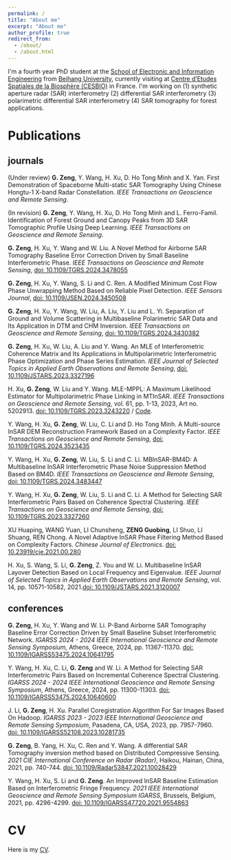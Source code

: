 ```yaml
---
permalink: /
title: "About me"
excerpt: "About me"
author_profile: true
redirect_from: 
  - /about/
  - /about.html
---
```


I'm a fourth year PhD student at the [School of Electronic and Information Engineering](http://www.ee.buaa.edu.cn/) from [Beihang University](https://www.buaa.edu.cn/), currently visiting at [Centre d’Etudes Spatiales de la Biosphère (CESBIO)](https://www.cesbio.cnrs.fr/) in France. I'm working on (1) synthetic aperture radar (SAR) interferometry (2) differential SAR interferometry (3) polarimetric differential SAR interferometry (4) SAR tomography for forest applications.

Publications
======
## journals
(Under review) **G. Zeng**, Y. Wang, H. Xu, D. Ho Tong Minh and X. Yan. First Demonstration of Spaceborne Multi-static SAR Tomography Using Chinese Hongtu-1 X-band Radar Constellation. _IEEE Transactions on Geoscience and Remote Sensing_.

(In revision) **G. Zeng**, Y. Wang, H. Xu, D. Ho Tong Minh and L. Ferro-Famil. Identification of Forest Ground and Canopy Peaks from 3D SAR Tomographic Profile Using Deep Learning. _IEEE Transactions on Geoscience and Remote Sensing_.

**G. Zeng**, H. Xu, Y. Wang and W. Liu. A Novel Method for Airborne SAR Tomography Baseline Error Correction Driven by Small Baseline Interferometric Phase. _IEEE Transactions on Geoscience and Remote Sensing_, [doi: 10.1109/TGRS.2024.3478055](https://doi.org/10.1109/TGRS.2024.3478055)

**G. Zeng**, H. Xu, Y. Wang, S. Li and C. Ren. A Modified Minimum Cost Flow Phase Unwrapping Method Based on Reliable Pixel Detection. _IEEE Sensors Journal_, [doi: 10.1109/JSEN.2024.3450508](https://doi.org/10.1109/JSEN.2024.3450508)

**G. Zeng**, H. Xu, Y. Wang, W. Liu, A. Liu, Y. Liu and L. Yi. Separation of Ground and Volume Scattering in Multibaseline Polarimetric SAR Data and Its Application in DTM and CHM Inversion. _IEEE Transactions on Geoscience and Remote Sensing_, [doi: 10.1109/TGRS.2024.3430382](https://doi.org/10.1109/TGRS.2024.3430382)

**G. Zeng**, H. Xu, W. Liu, A. Liu and Y. Wang. An MLE of Interferometric Coherence Matrix and Its Applications in Multipolarimetric Interferometric Phase Optimization and Phase Series Estimation. _IEEE Journal of Selected Topics in Applied Earth Observations and Remote Sensing_, [doi: 10.1109/JSTARS.2023.3327196](https://doi.org/10.1109/JSTARS.2023.3327196)

H. Xu, **G. Zeng**, W. Liu and Y. Wang. MLE-MPPL: A Maximum Likelihood Estimator for Multipolarimetric Phase Linking in MTInSAR. _IEEE Transactions on Geoscience and Remote Sensing_, vol. 61, pp. 1-13, 2023, Art no. 5202913. [doi: 10.1109/TGRS.2023.3243220](https://doi.org/10.1109/TGRS.2023.3243220) / [Code](https://github.com/zengguobing/MLE-MPPL).

Y. Wang, H. Xu, **G. Zeng**, W. Liu, C. Li and D. Ho Tong Minh. A Multi-source InSAR DEM Reconstruction Framework Based on a Complexity Factor. _IEEE Transactions on Geoscience and Remote Sensing_, [doi: 10.1109/TGRS.2024.3523435](https://doi.org/10.1109/TGRS.2024.3523435)

Y. Wang, H. Xu, **G. Zeng**, W. Liu, S. Li and C. Li. MBInSAR-BM4D: A Multibaseline InSAR Interferometric Phase Noise Suppression Method Based on BM4D. _IEEE Transactions on Geoscience and Remote Sensing_, [doi: 10.1109/TGRS.2024.3483447](https://doi.org/10.1109/TGRS.2024.3483447)

Y. Wang, H. Xu, **G. Zeng**, W. Liu, S. Li and C. Li. A Method for Selecting SAR Interferometric Pairs Based on Coherence Spectral Clustering. _IEEE Transactions on Geoscience and Remote Sensing_, [doi: 10.1109/TGRS.2023.3327260](https://doi.org/10.1109/TGRS.2023.3327260)

XU Huaping, WANG Yuan, LI Chunsheng, **ZENG Guobing**, LI Shuo, LI Shuang, REN Chong. A Novel Adaptive InSAR Phase Filtering Method Based on Complexity Factors. _Chinese Journal of Electronics_. [doi: 10.23919/cje.2021.00.280](https://doi.org/10.23919/cje.2021.00.280)

H. Xu, S. Wang, S. Li, **G. Zeng**, Z. You and W. Li. Multibaseline InSAR Layover Detection Based on Local Frequency and Eigenvalue. _IEEE Journal of Selected Topics in Applied Earth Observations and Remote Sensing_, vol. 14, pp. 10571-10582, 2021.[doi: 10.1109/JSTARS.2021.3120007](https://doi.org/10.1109/JSTARS.2021.3120007)

## conferences

**G. Zeng**, H. Xu, Y. Wang and W. Li. P-Band Airborne SAR Tomography Baseline Error Correction Driven by Small Baseline Subset Interferometric Network. _IGARSS 2024 - 2024 IEEE International Geoscience and Remote Sensing Symposium_, Athens, Greece, 2024, pp. 11367-11370. [doi: 10.1109/IGARSS53475.2024.10641795](https://doi.org/10.1109/IGARSS53475.2024.10641795)

Y. Wang, H. Xu, C. Li, **G. Zeng** and W. Li. A Method for Selecting SAR Interferometric Pairs Based on Incremental Coherence Spectral Clustering. _IGARSS 2024 - 2024 IEEE International Geoscience and Remote Sensing Symposium_, Athens, Greece, 2024, pp. 11300-11303. [doi: 10.1109/IGARSS53475.2024.10640600](https://doi.org/10.1109/IGARSS53475.2024.10640600)

J. Li, **G. Zeng**, H. Xu. Parallel Coregistration Algorithm For Sar Images Based On Hadoop. _IGARSS 2023 - 2023 IEEE International Geoscience and Remote Sensing Symposium_, Pasadena, CA, USA, 2023, pp. 7957-7960. [doi: 10.1109/IGARSS52108.2023.10281735](https://doi.org/10.1109/IGARSS52108.2023.10281735)

**G. Zeng**, B. Yang, H. Xu, C. Ren and Y. Wang. A differential SAR Tomography inversion method based on Distributed Compressive Sensing. _2021 CIE International Conference on Radar (Radar)_, Haikou, Hainan, China, 2021, pp. 740-744. [doi: 10.1109/Radar53847.2021.10028429](https://doi.org/10.1109/Radar53847.2021.10028429)

Y. Wang, H. Xu, S. Li and **G. Zeng**. An Improved InSAR Baseline Estimation Based on Interferometric Fringe Frequency. _2021 IEEE International Geoscience and Remote Sensing Symposium IGARSS_, Brussels, Belgium, 2021, pp. 4296-4299. [doi: 10.1109/IGARSS47720.2021.9554863](https://doi.org/10.1109/IGARSS47720.2021.9554863)

CV
======
Here is my [CV](files/CV.pdf).
